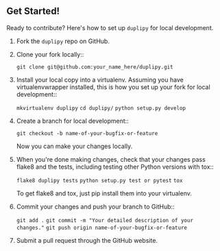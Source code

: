 
## Get Started!

Ready to contribute? Here's how to set up `duplipy` for local development.

1. Fork the `duplipy` repo on GitHub.
2. Clone your fork locally::

    `git clone git@github.com:your_name_here/duplipy.git`

3. Install your local copy into a virtualenv. Assuming you have virtualenvwrapper installed, this is how you set up your fork for local development::

    `mkvirtualenv duplipy`
    `cd duplipy/`
    `python setup.py develop`

4. Create a branch for local development::

    `git checkout -b name-of-your-bugfix-or-feature`

   Now you can make your changes locally.

5. When you're done making changes, check that your changes pass flake8 and the
   tests, including testing other Python versions with tox::

    `flake8 duplipy tests`
    `python setup.py test or pytest`
    `tox`

   To get flake8 and tox, just pip install them into your virtualenv.

6. Commit your changes and push your branch to GitHub::

    `git add .`
    `git commit -m "Your detailed description of your changes."`
    `git push origin name-of-your-bugfix-or-feature`

7. Submit a pull request through the GitHub website.
